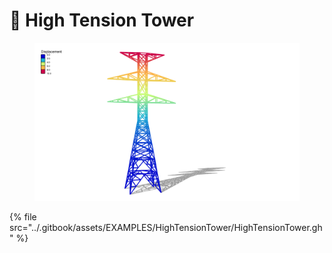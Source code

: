 # 🪫 High Tension Tower

<figure><img src="../.gitbook/assets/EXAMPLES/HighTensionTower/images/persp Front.png" alt=""><figcaption></figcaption></figure>

{% file src="../.gitbook/assets/EXAMPLES/HighTensionTower/HighTensionTower.gh" %}
